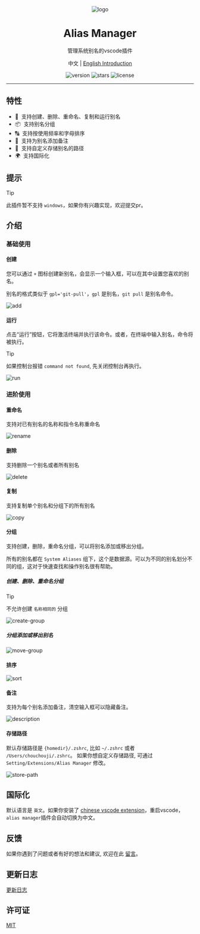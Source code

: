 <div align="center">
  <img src="https://github.com/user-attachments/assets/0142f86f-7d55-4708-a1de-0757188ac913" alt="logo" />
  <h1>Alias Manager</h1>
  <p>管理系统别名的vscode插件</p>
  <p>
    <span>中文</span> |
    <a href="https://github.com/chouchouji/alias-manager/blob/main/README.md">English Introduction</a>
  </p>
  <p>
    <img src="https://img.shields.io/github/package-json/v/chouchouji/alias-manager" alt="version">
    <img src="https://img.shields.io/github/stars/chouchouji/alias-manager" alt="stars">
    <img src="https://img.shields.io/github/license/chouchouji/alias-manager" alt="license">
  </p>
</div>

---

## 特性

- 🎨 &nbsp;支持创建、删除、重命名、复制和运行别名
- 📦 &nbsp;支持别名分组
- 🔠 &nbsp;支持按使用频率和字母排序
- 📝 &nbsp;支持为别名添加备注
- 🔧 &nbsp;支持自定义存储别名的路径
- 🌍 &nbsp;支持国际化

## 提示

> [!TIP]
> 此插件暂不支持 `windows`，如果你有兴趣实现，欢迎提交pr。

## 介绍

### 基础使用

#### 创建

您可以通过 `+` 图标创建新别名，会显示一个输入框，可以在其中设置您喜欢的别名。

别名的格式类似于 `gpl='git-pull'`，`gpl` 是别名，`git pull` 是别名命令。

![add](https://github.com/user-attachments/assets/1af0175f-c5b2-4b1b-a5bb-26f48688f73f)

#### 运行

点击“运行”按钮，它将激活终端并执行该命令。或者，在终端中输入别名，命令将被执行。

> [!TIP]
> 如果控制台报错 `command not found`, 先关闭控制台再执行。

![run](https://github.com/user-attachments/assets/ad3f5b4d-f9d8-4eda-8b48-1b6f6a2705c5)

### 进阶使用

#### 重命名

支持对已有别名的名称和指令名称重命名

![rename](https://github.com/user-attachments/assets/088510aa-d8dc-487b-bc17-a408579fa9d2)

#### 删除

支持删除一个别名或者所有别名

![delete](https://github.com/user-attachments/assets/5817a6e2-78ab-48bb-9a89-4bbb2d4379dc)

#### 复制

支持复制单个别名和分组下的所有别名

![copy](https://github.com/user-attachments/assets/23991d48-8de3-4a49-9dd9-f6ef6a6dd2b8)

#### 分组

支持创建，删除，重命名分组，可以将别名添加或移出分组。

所有的别名都在 `System Aliases` 组下，这个是数据源。可以为不同的别名划分不同的组，这对于快速查找和操作别名很有帮助。

##### 创建、删除、重命名分组

> [!TIP]
> 不允许创建 `名称相同的` 分组

![create-group](https://github.com/user-attachments/assets/1b9e6e22-3308-4ff6-9811-0c91ac416d7a)

##### 分组添加或移出别名

![move-group](https://github.com/user-attachments/assets/9079a8cc-3be3-42a2-8c09-5b60aab64c07)

#### 排序

![sort](https://github.com/user-attachments/assets/fb904718-c01d-416a-9c7a-4f6795cee2eb)

#### 备注

支持为每个别名添加备注，清空输入框可以隐藏备注。 

![description](https://github.com/user-attachments/assets/930dcf4f-6e62-4216-91ba-ca9d1de5c369)

#### 存储路径

默认存储路径是 `{homedir}/.zshrc`, 比如 `~/.zshrc` 或者 `/Users/chouchouji/.zshrc`。 如果你想自定义存储路径, 可通过 `Setting/Extensions/Alias Manager` 修改。

![store-path](https://github.com/user-attachments/assets/2f3e5dfd-b97b-45d1-bb35-46c10fb89e80)


## 国际化

默认语言是 `英文`。如果你安装了 [chinese vscode extension](https://marketplace.visualstudio.com/items?itemName=MS-CEINTL.vscode-language-pack-zh-hans)，重启vscode，`alias manager`插件会自动切换为中文。

## 反馈

如果你遇到了问题或者有好的想法和建议, 欢迎在此 [留言](https://github.com/chouchouji/alias-manager/issues)。

## 更新日志

[更新日志](CHANGELOG.md)

## 许可证

[MIT](LICENSE)
